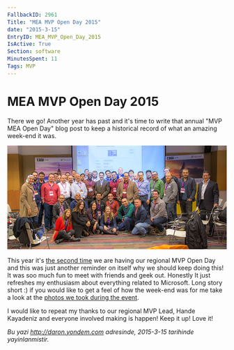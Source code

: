 ```yaml
---
FallbackID: 2961
Title: "MEA MVP Open Day 2015"
date: "2015-3-15"
EntryID: MEA_MVP_Open_Day_2015
IsActive: True
Section: software
MinutesSpent: 11
Tags: MVP
---
```

# MEA MVP Open Day 2015
There we go! Another year has past and it's time to write that annual "MVP MEA Open Day" blog post to keep a historical record of what an amazing week-end it was.

![MEA MVP Open Day 2015 Group Photo](media/MEA_MVP_Open_Day_2015/mvp.jpg)

This year it's [the second time](http://daron.yondem.com/software/post/MEA_MVP_Open_Day_2014) we are having our regional MVP Open Day and this was just another reminder on itself why we should keep doing this! It was soo much fun to meet with friends and geek out. Honestly It just refreshes my enthusiasm about everything related to Microsoft. Long story short :) if you would like to get a feel of how the week-end was for me take a look at the [photos we took during the event](http://1drv.ms/1G6yBjn  ).

I would like to repeat my thanks to our regional MVP Lead, Hande Kayadeniz and everyone involved making is happen! Keep it up! Love it!

*Bu yazi http://daron.yondem.com adresinde, 2015-3-15 tarihinde yayinlanmistir.*
